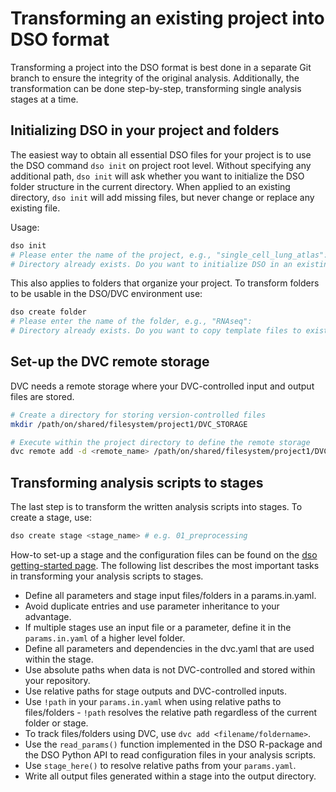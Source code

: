 # Transforming an existing project into DSO format

Transforming a project into the DSO format is best done in a separate Git branch to ensure the integrity of the original analysis. Additionally, the transformation can be done step-by-step, transforming single analysis stages at a time.

## Initializing DSO in your project and folders

The easiest way to obtain all essential DSO files for your project is to use the DSO command `dso init` on project root level. Without specifying any additional path, `dso init` will ask whether you want to initialize the DSO folder structure in the current directory.
When applied to an existing directory, `dso init` will add missing files, but never change or replace any existing file.

Usage:

```bash
dso init
# Please enter the name of the project, e.g., "single_cell_lung_atlas":
# Directory already exists. Do you want to initialize DSO in an existing project? [y/n]: y
```

This also applies to folders that organize your project. To transform folders to be usable in the DSO/DVC environment use:

```bash
dso create folder
# Please enter the name of the folder, e.g., "RNAseq":
# Directory already exists. Do you want to copy template files to existing folder? [y/n]: y
```

## Set-up the DVC remote storage

DVC needs a remote storage where your DVC-controlled input and output files are stored.

```bash
# Create a directory for storing version-controlled files
mkdir /path/on/shared/filesystem/project1/DVC_STORAGE

# Execute within the project directory to define the remote storage
dvc remote add -d <remote_name> /path/on/shared/filesystem/project1/DVC_STORAGE
```

## Transforming analysis scripts to stages

The last step is to transform the written analysis scripts into stages. To create a stage, use:

```bash
dso create stage <stage_name> # e.g. 01_preprocessing
```

How-to set-up a stage and the configuration files can be found on the [dso getting-started page](../tutorials/getting_started.md).
The following list describes the most important tasks in transforming your analysis scripts to stages.

-   Define all parameters and stage input files/folders in a params.in.yaml.
-   Avoid duplicate entries and use parameter inheritance to your advantage.
-   If multiple stages use an input file or a parameter, define it in the `params.in.yaml` of a higher level folder.
-   Define all parameters and dependencies in the dvc.yaml that are used within the stage.
-   Use absolute paths when data is not DVC-controlled and stored within your repository.
-   Use relative paths for stage outputs and DVC-controlled inputs.
-   Use `!path` in your `params.in.yaml` when using relative paths to files/folders - `!path` resolves the relative path regardless of the current folder or stage.
-   To track files/folders using DVC, use `dvc add <filename/foldername>`.
-   Use the `read_params()` function implemented in the DSO R-package and the DSO Python API to read configuration files in your analysis scripts.
-   Use `stage_here()` to resolve relative paths from your `params.yaml`.
-   Write all output files generated within a stage into the output directory.
